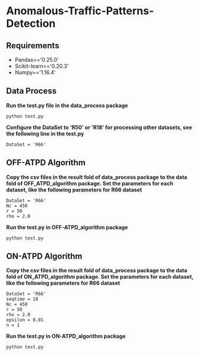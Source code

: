 # Anomalous-Traffic-Patterns-Detection
## Requirements
- Pandas=='0.25.0'
- Scikit-learn=='0.20.3'
- Numpy=='1.16.4'
## Data Process
**Run the test.py file in the data_process package**
```
python test.py
```
**Configure the DataSet to 'R50' or 'R18' for processing other datasets, see the following line in the test.py**
```
DataSet = 'R66'
```
## OFF-ATPD Algorithm
**Copy the csv files in the result fold of data_process package to the data fold of OFF_ATPD_algorithm package. Set the parameters for each dataset, like the following parameters for R66 dataset**
```
DataSet = 'R66'
Nc = 450
r = 50
rho = 2.0
```
**Run the test.py in OFF-ATPD_algorithm package**
```
python test.py
```
## ON-ATPD Algorithm
**Copy the csv files in the result fold of data_process package to the data fold of ON_ATPD_algorithm package. Set the parameters for each dataset, like the following parameters for R66 dataset**
```
DataSet = 'R66'
seqtime = 18
Nc = 450
r = 50
rho = 2.0
epsilon = 0.01
n = 1
```
**Run the test.py in ON-ATPD_algorithm package**
```
python test.py
```
